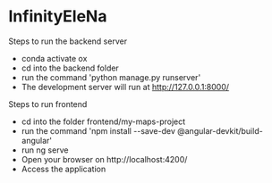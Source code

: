 # InfinityEleNa

Steps to run the backend server
- conda activate ox
- cd into the backend folder
- run the command 'python manage.py runserver'
- The development server will run at http://127.0.0.1:8000/

Steps to run frontend
- cd into the folder frontend/my-maps-project
- run the command 'npm install --save-dev @angular-devkit/build-angular'
- run ng serve
- Open your browser on http://localhost:4200/
- Access the application
